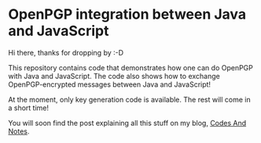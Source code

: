  
# OpenPGP integration between Java and JavaScript

Hi there, thanks for dropping by :-D

This repository contains code that demonstrates how one can do OpenPGP with Java and JavaScript.
The code also shows how to exchange OpenPGP-encrypted messages between Java and JavaScript! 

At the moment, only key generation code is available. The rest will come in a short time! 

You will soon find the post explaining all this stuff on my blog, [Codes And Notes](https://codesandnotes.be).
